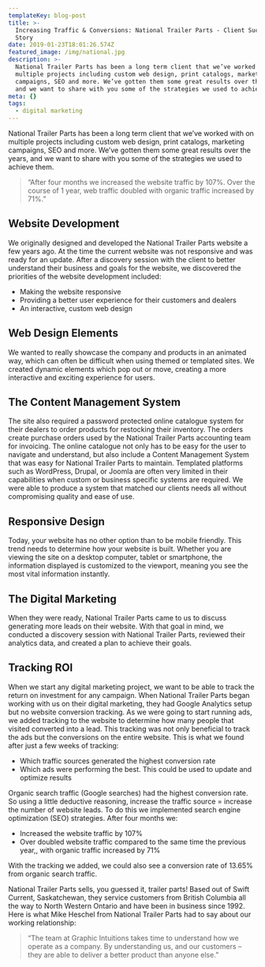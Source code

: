 ```yaml
---
templateKey: blog-post
title: >-
  Increasing Traffic & Conversions: National Trailer Parts - Client Success
  Story
date: 2019-01-23T18:01:26.574Z
featured_image: /img/national.jpg
description: >-
  National Trailer Parts has been a long term client that we’ve worked with on
  multiple projects including custom web design, print catalogs, marketing
  campaigns, SEO and more. We’ve gotten them some great results over the years,
  and we want to share with you some of the strategies we used to achieve them.
meta: {}
tags:
  - digital marketing
---
```

National Trailer Parts has been a long term client that we’ve worked with on multiple projects including custom web design, print catalogs, marketing campaigns, SEO and more. We’ve gotten them some great results over the years, and we want to share with you some of the strategies we used to achieve them.

> “After four months we increased the website traffic by 107%. Over the course of 1 year, web traffic doubled with organic traffic increased by 71%.”

## Website Development

We originally designed and developed the National Trailer Parts website a few years ago. At the time the current website was not responsive and was ready for an update. After a discovery session with the client to better understand their business and goals for the website, we discovered the priorities of the website development included:

* Making the website responsive
* Providing a better user experience for their customers and dealers
* An interactive, custom web design

## Web Design Elements

We wanted to really showcase the company and products in an animated way, which can often be difficult when using themed or templated sites. We created dynamic elements which pop out or move, creating a more interactive and exciting experience for users.

## The Content Management System

The site also required a password protected online catalogue system for their dealers to order products for restocking their inventory. The orders create purchase orders used by the National Trailer Parts accounting team for invoicing. The online catalogue not only has to be easy for the user to navigate and understand, but also include a Content Management System that was easy for National Trailer Parts to maintain. Templated platforms such as WordPress, Drupal, or Joomla are often very limited in their capabilities when custom or business specific systems are required. We were able to produce a system that matched our clients needs all without compromising quality and ease of use.

## Responsive Design

Today, your website has no other option than to be mobile friendly. This trend needs to determine how your website is built. Whether you are viewing the site on a desktop computer, tablet or smartphone, the information displayed is customized to the viewport, meaning you see the most vital information instantly.

## The Digital Marketing

When they were ready, National Trailer Parts came to us to discuss generating more leads on their website. With that goal in mind, we conducted a discovery session with National Trailer Parts, reviewed their analytics data, and created a plan to achieve their goals.

## Tracking ROI

When we start any digital marketing project, we want to be able to track the return on investment for any campaign. When National Trailer Parts began working with us on their digital marketing, they had Google Analytics setup but no website conversion tracking. As we were going to start running ads, we added tracking to the website to determine how many people that visited converted into a lead. This tracking was not only beneficial to track the ads but the conversions on the entire website. This is what we found after just a few weeks of tracking:

* Which traffic sources generated the highest conversion rate
* Which ads were performing the best. This could be used to update and optimize results

Organic search traffic (Google searches) had the highest conversion rate. So using a little deductive reasoning, increase the traffic source = increase the number of website leads. To do this we implemented search engine optimization (SEO) strategies. After four months we:

* Increased the website traffic by 107%
* Over doubled website traffic compared to the same time the previous year,, with organic traffic increased by 71%

With the tracking we added, we could also see a conversion rate of 13.65% from organic search traffic.

National Trailer Parts sells, you guessed it, trailer parts! Based out of Swift Current, Saskatchewan, they service customers from British Columbia all the way to North Western Ontario and have been in business since 1992. Here is what Mike Heschel from National Trailer Parts had to say about our working relationship:

> “The team at Graphic Intuitions takes time to understand how we operate as a company. By understanding us, and our customers – they are able to deliver a better product than anyone else.”
